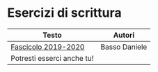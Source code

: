 # Esercizi di scrittura

| Testo | Autori |
|-------|--------|
| [Fascicolo 2019-2020](basso/) | Basso Daniele |
| Potresti esserci anche tu! |  |
